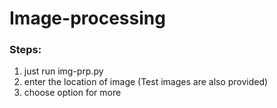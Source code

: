 # Image-processing

### Steps:
1. just run img-prp.py
2. enter the location of image (Test images are also provided)
3. choose option for more
